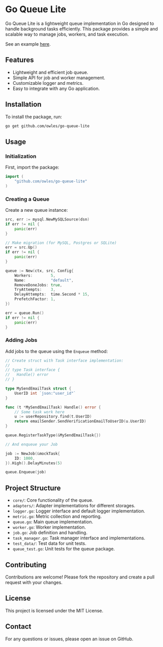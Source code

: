 # Go Queue Lite

Go Queue Lite is a lightweight queue implementation in Go designed to handle background tasks efficiently. This package provides a simple and scalable way to manage jobs, workers, and task execution.

See an example [here](https://github.com/owles/go-queue-lite-example).

## Features

- Lightweight and efficient job queue.
- Simple API for job and worker management.
- Customizable logger and metrics.
- Easy to integrate with any Go application.

## Installation

To install the package, run:

```bash
go get github.com/owles/go-queue-lite
```

## Usage

### Initialization

First, import the package:

```go
import (
    "github.com/owles/go-queue-lite"
)
```

### Creating a Queue

Create a new queue instance:

```go
src, err := mysql.NewMySQLSource(dsn)
if err != nil {
    panic(err)
}

// Make migration (for MySQL, Postgres or SQLite)
err = src.Up()
if err != nil {
    panic(err)
}

queue := New(ctx, src, Config{
    Workers:        5,
    Name:           "default",
    RemoveDoneJobs: true,
    TryAttempts:    3,
    DelayAttempts:  time.Second * 15,
    PrefetchFactor: 1,
})

err = queue.Run()
if err != nil {
    panic(err)
}
```

### Adding Jobs

Add jobs to the queue using the `Enqueue` method:

```go
// Create struct with Task interface implementation:
//
// type Task interface {
//   Handle() error
// }

type MySendEmailTask struct {
    UserID int `json:"user_id"`
}

func (t *MySendEmailTask) Handle() error {
	// Some task work here
	u := userRepository.find(t.UserID)
	return emailSender.SendVerificationEmailToUserID(u.UserID)
}

queue.RegisterTaskType(&MySendEmailTask{})

// And enqueue your Job

job := NewJob(&mockTask{
    ID: 1000,
}).High().DelayMinutes(5)

queue.Enqueue(job)
```

## Project Structure

- `core/`: Core functionality of the queue.
- `adapters/`: Adapter implementations for different storages.
- `logger.go`: Logger interface and default logger implementation.
- `metric.go`: Metric collection and reporting.
- `queue.go`: Main queue implementation.
- `worker.go`: Worker implementation.
- `job.go`: Job definition and handling.
- `task_manager.go`: Task manager interface and implementations.
- `test_data/`: Test data for unit tests.
- `queue_test.go`: Unit tests for the queue package.

## Contributing

Contributions are welcome! Please fork the repository and create a pull request with your changes.

## License

This project is licensed under the MIT License.

## Contact

For any questions or issues, please open an issue on GitHub.
